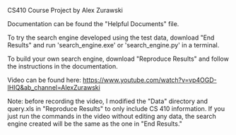 CS410 Course Project by Alex Zurawski

Documentation can be found the "Helpful Documents" file.

To try the search engine developed using the test data, download "End Results" and run 'search_engine.exe' or 'search_engine.py' in a terminal.

To build your own search engine, download "Reproduce Results" and follow the instructions in the documentation.

Video can be found here: https://www.youtube.com/watch?v=vp4OGD-IHIQ&ab_channel=AlexZurawski

Note: before recording the video, I modified the "Data" directory and query.xls in "Reproduce Results" to only include CS 410 information. If you just run the commands in the video without editing any data, the search engine created will be the same as the one in "End Results."
